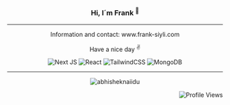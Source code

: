 ### <p align="center">Hi, I´m Frank <sup>🌱</sup></p>
<hr>

<p align="center">Information and contact: www.frank-siyli.com</p>
<p align="center">Have a nice day <sup>✌️</sup></p>



<p align="center">
    <img src="https://img.shields.io/badge/Next-black?style=for-the-badge&logo=next.js&logoColor=white" alt="Next JS">
    <img src="https://img.shields.io/badge/react-%2320232a.svg?style=for-the-badge&logo=react&logoColor=%2361DAFB" alt="React">
    <img src="https://img.shields.io/badge/tailwindcss-%2338B2AC.svg?style=for-the-badge&logo=tailwind-css&logoColor=white" alt="TailwindCSS">
    <img src="https://img.shields.io/badge/MongoDB-%234ea94b.svg?style=for-the-badge&logo=mongodb&logoColor=white" alt="MongoDB">
</p>

<hr>


<p align="center"> <img src="https://github-readme-stats.vercel.app/api?username=FrankSiyli&show_icons=true&theme=gotham" alt="abhisheknaiidu" ></p>


   <img align="right" src="https://komarev.com/ghpvc/?username=FrankSiyli" alt="Profile Views" >



